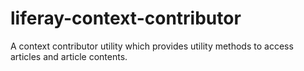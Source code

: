 # liferay-context-contributor
A context contributor utility which provides utility methods to access articles and article contents.
